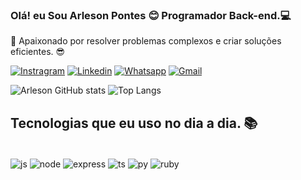 ### Olá! eu Sou Arleson Pontes 😊  Programador Back-end.💻
🧠 Apaixonado por resolver problemas complexos e criar soluções eficientes. 😎

[![Instragram](https://img.shields.io/badge/Instagram-E4405F?style=for-the-badge&logo=instagram&logoColor=white)](https://instagram.com/arlesonpontess?igshid=MzNlNGNkZWQ4Mg==)
[![Linkedin](https://img.shields.io/badge/LinkedIn-0077B5?style=for-the-badge&logo=linkedin&logoColor=white)](https://www.linkedin.com/in/arleson-pontes-6136a026a/)
[![Whatsapp](https://img.shields.io/badge/WhatsApp-25D366?style=for-the-badge&logo=whatsapp&logoColor=white)](https://w.app/arlesonpontes)
[![Gmail](https://img.shields.io/badge/Gmail-D14836?style=for-the-badge&logo=gmail&logoColor=white)](mailto:arlesond2@gmail.com)

![Arleson GitHub stats](https://github-readme-stats.vercel.app/api?username=arlesonps&show_icons=true&theme=highcontrast)
![Top Langs](https://github-readme-stats.vercel.app/api/top-langs/?username=arlesonps&layout=compact)



## Tecnologias que eu uso no dia a dia. 📚

<div sytle="display: inline_block" ><br/>  
<img align="center" alt="js" src="https://img.shields.io/badge/JavaScript-323330?style=for-the-badge&logo=javascript&logoColor=F7DF1E" />
<img align="center" alt="node" src="https://img.shields.io/badge/Node.js-43853D?style=for-the-badge&logo=node.js&logoColor=white" />
<img align="center" alt="express" src="https://img.shields.io/badge/Express.js-404D59?style=for-the-badge" />
<img align="center" alt="ts" src="https://img.shields.io/badge/TypeScript-007ACC?style=for-the-badge&logo=typescript&logoColor=white" />
<img align="center" alt="py" src="https://img.shields.io/badge/Python-14354C?style=for-the-badge&logo=python&logoColor=white" />
<img align="center" alt="ruby" src="https://img.shields.io/badge/Ruby-CC342D?style=for-the-badge&logo=ruby&logoColor=white" />


</div>
